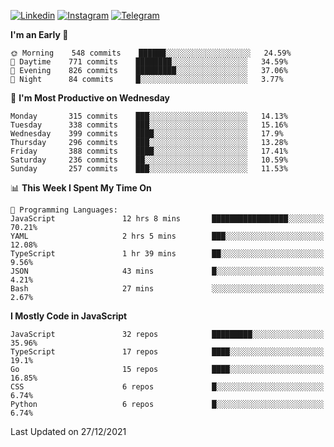 [![Linkedin](https://img.shields.io/badge/-Archie-blue?style=flat-square&labelColor=gray&logo=Linkedin&logoColor=white&link=https://www.linkedin.com/in/archisdi)](https://www.linkedin.com/in/archisdi)
[![Instagram](https://img.shields.io/badge/-@archisdi-orange?style=flat-square&labelColor=gray&logo=Instagram&logoColor=white&link=https://www.instagram.com/archisdi)](https://www.instagram.com/archisdi)
[![Telegram](https://img.shields.io/badge/-aai-informational?style=flat-square&labelColor=gray&logo=telegram&logoColor=white&link=https://t.me/archisdi)](https://t.me/archisdi)

<!--START_SECTION:waka-->
**I'm an Early 🐤** 

```text
🌞 Morning    548 commits    ██████░░░░░░░░░░░░░░░░░░░   24.59% 
🌆 Daytime    771 commits    ████████░░░░░░░░░░░░░░░░░   34.59% 
🌃 Evening    826 commits    █████████░░░░░░░░░░░░░░░░   37.06% 
🌙 Night      84 commits     █░░░░░░░░░░░░░░░░░░░░░░░░   3.77%

```
📅 **I'm Most Productive on Wednesday** 

```text
Monday       315 commits    ███░░░░░░░░░░░░░░░░░░░░░░   14.13% 
Tuesday      338 commits    ███░░░░░░░░░░░░░░░░░░░░░░   15.16% 
Wednesday    399 commits    ████░░░░░░░░░░░░░░░░░░░░░   17.9% 
Thursday     296 commits    ███░░░░░░░░░░░░░░░░░░░░░░   13.28% 
Friday       388 commits    ████░░░░░░░░░░░░░░░░░░░░░   17.41% 
Saturday     236 commits    ██░░░░░░░░░░░░░░░░░░░░░░░   10.59% 
Sunday       257 commits    ███░░░░░░░░░░░░░░░░░░░░░░   11.53%

```


📊 **This Week I Spent My Time On** 

```text
💬 Programming Languages: 
JavaScript               12 hrs 8 mins       █████████████████░░░░░░░░   70.21% 
YAML                     2 hrs 5 mins        ███░░░░░░░░░░░░░░░░░░░░░░   12.08% 
TypeScript               1 hr 39 mins        ██░░░░░░░░░░░░░░░░░░░░░░░   9.56% 
JSON                     43 mins             █░░░░░░░░░░░░░░░░░░░░░░░░   4.21% 
Bash                     27 mins             ░░░░░░░░░░░░░░░░░░░░░░░░░   2.67%

```

**I Mostly Code in JavaScript** 

```text
JavaScript               32 repos            █████████░░░░░░░░░░░░░░░░   35.96% 
TypeScript               17 repos            ████░░░░░░░░░░░░░░░░░░░░░   19.1% 
Go                       15 repos            ████░░░░░░░░░░░░░░░░░░░░░   16.85% 
CSS                      6 repos             █░░░░░░░░░░░░░░░░░░░░░░░░   6.74% 
Python                   6 repos             █░░░░░░░░░░░░░░░░░░░░░░░░   6.74%

```



 Last Updated on 27/12/2021
<!--END_SECTION:waka-->